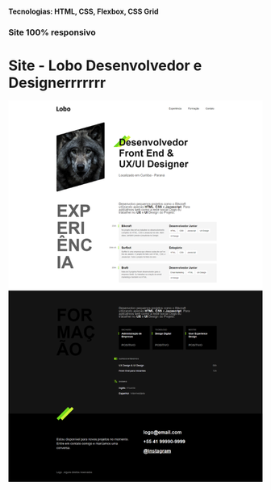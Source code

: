 <h4>Tecnologias: HTML, CSS, Flexbox, CSS Grid</h4>
<h3>Site 100% responsivo</h3>

# Site - Lobo Desenvolvedor e Designerrrrrrr

<img src="https://github.com/dieegobs/Lobo---Desenvolvedor-e-Designer/blob/main/img/lobo.png?raw=true"/>
